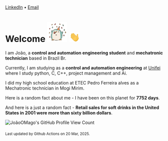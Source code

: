 [LinkedIn](https://www.linkedin.com/in/joão-pedro-gozzoli-b95641301/) &bull;
[Email](joaopedrogozzoli@gmail.com)

# Welcome <img src="happy.gif" height="64px" /> <img src="wave.gif" height="32px" />

I am João, a  **control and automation engineering student** and **mechatronic technician** based in Brazil Br.

Currently, I am studying as a **control and automation engineering** at [Unifei](https://unifei.edu.br) where I study python, C, C++, project management and Ai.

I did my high school education at ETEC Pedro Ferreira alves as a Mechatronic technician in Mogi Mirim.

Here is a random fact about me - I have been on this planet for **7752 days**.

And here is a just a random fact -  **Retail sales for soft drinks in the United States in 2001 were more than sixty billion dollars**.

![JoãoOMago's GitHub Profile View Count](https://komarev.com/ghpvc/?username=JoaoOMago)

<sub>Last updated by Github Actions on 20 Mar, 2025.</sub>

